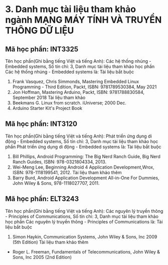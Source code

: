 # 3. Danh mục tài liệu tham khảo ngành MẠNG MÁY TÍNH VÀ TRUYỀN THÔNG DỮ LIỆU
## Mã học phần: INT3325
Tên học phần(Ghi bằng tiếng Việt và tiếng Anh): Các hệ thống nhúng - Embedded systems, Số tín chỉ: 3, Danh mục tài liệu tham khảo học phần Các hệ thống nhúng - Embedded systems là:
Tài liệu bắt buộc
1. Frank Vasquez, Chris Simmonds, Mastering Embedded Linux Programming - Third Edition, Packt, ISBN: 9781789530384, May 2021
2. Jon Hoffman, Mastering Arduino, Packt, ISBN: 9781788830584, September 2018
Tài liệu tham khảo
1. Beekmans G. Linux from scratch. iUniverse; 2000 Dec.
2. Arduino Starter Kit's Project Book
## Mã học phần: INT3120
Tên học phần(Ghi bằng tiếng Việt và tiếng Anh): Phát triển ứng dụng di động - Embedded systems, Số tín chỉ: 3, Danh mục tài liệu tham khảo học phần Phát triển ứng dụng di động - Embedded systems là:
Tài liệu bắt buộc
1. Bill Phillips, Android Programming: The Big Nerd Ranch Guide, Big Nerd Ranch Guides, ISBN: 978-0321804334, 2013.
2. Wei-Meng Lee, Beginning Android 4 Application Development,Wrox, ISBN: 978-1118199541, 2012.
Tài liệu tham khảo thêm
1. Barry Burd, Android Application Development All-in-One For Dummies, John Wiley & Sons, 978-1118027707, 2011.
## Mã học phần: ELT3243
Tên học phần(Ghi bằng tiếng Việt và tiếng Anh): Các nguyên lý truyền thông - Principles of Communications, Số tín chỉ: 3, Danh mục tài liệu tham khảo học phần Các nguyên lý truyền thông - Principles of Communications là:
Tài liệu bắt buộc
1. Simon Haykin, Communication Systems, John Wiley & Sons, Inc 2009 (5th Edition)
Tài liệu tham khảo thêm
- Roger L. Freeman, Fundamentals of Telecommunications, John Wiley & Sons, Inc 2005 (2nd Edition)
